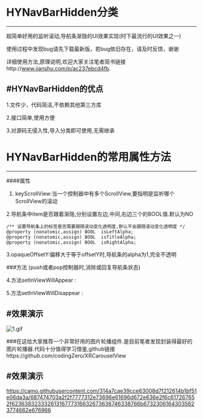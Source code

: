 # HYNavBarHidden分类
---

超简单好用的监听滚动,导航条渐隐的UI效果实现(时下最流行的UI效果之一)

使用过程中发现bug请先下载最新版，若bug依旧存在，请及时反馈，谢谢

详细使用方法,原理说明,欢迎大家关注笔者简书链接http://www.jianshu.com/p/ac237ebcd4fb.

#HYNavBarHidden的优点
---
1.文件少，代码简洁,不依赖其他第三方库

2.接口简单,使用方便

3.对源码无侵入性,导入分类即可使用,无需继承

# HYNavBarHidden的常用属性方法
---
####属性

1. keyScrollView:当一个控制器中有多个ScrollView,要指明是监听哪个ScrollView的滚动

2.导航条中item是否跟着渐隐,分别设置左边,中间,右边三个的BOOL值.默认为NO	

	/** 设置导航条上的标签是否需要跟随滚动变化透明度,默认不会跟随滚动变化透明度 */
	@property (nonatomic,assign) BOOL  isLeftAlpha;
	@property (nonatomic,assign) BOOL  isTitleAlpha;
	@property (nonatomic,assign) BOOL  isRightAlpha;

3.opaqueOffsetY:偏移大于等于offsetY时,导航条的alpha为1,完全不透明


###方法  (push或者pop控制器时,消除或回复导航条状态)

4.方法setInViewWillAppear : 

5.方法setInViewWillDisappear :

#效果演示
---
![1.gif](http://upload-images.jianshu.io/upload_images/1338042-b49f8c85cef44460.gif?imageMogr2/auto-orient/strip)

###在这给大家推荐一个非常好用的图片轮播组件.是目前笔者发现封装得最好的图片轮播器.代码十分值得学习借鉴,github链接https://github.com/codingZero/XRCarouselView

#效果演示
---
https://camo.githubusercontent.com/314a7cae39cce63008d7f212614b1bf51e06da3a/687474703a2f2f7777312e73696e61696d672e636e2f6c617267652f62363832333261316777316632673636746338766b67323061643035623774662e676966
